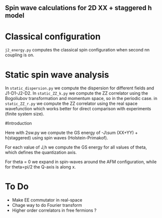 ## Spin wave calculations for 2D XX + staggered h model

# Classical configuration
`j2_energy.py` computes the classical spin configuration when second nn coupling is on.

# Static spin wave analysis
In `static_dispersion.py` we compute the dispersion for different fields and J1-D1-J2-D2.
In `static_ZZ_k.py` we compute the ZZ correlator using the Bogoliubov transformation and momentum space, so in the periodic case.
in `static_ZZ_r.py` we compute the ZZ correlator using the real space wavefunction which works better for direct comparison with experiments (finite system size).


#Introduction

Here with 2sw.py we compute the GS energy of -J\sum (XX+YY) + h(staggered) using spin waves (Holstein-Primakof).

For each value of J,h we compute the GS energy for all values of theta, which defines the quantization axis.

For theta = 0 we expand in spin-waves around the AFM configuration, while for theta=pi/2 the Q-axis is along x.

# To Do
- Make EE commutator in real-space
- Chage way to do Fourier transform
- Higher order correlators in free fermions ?
